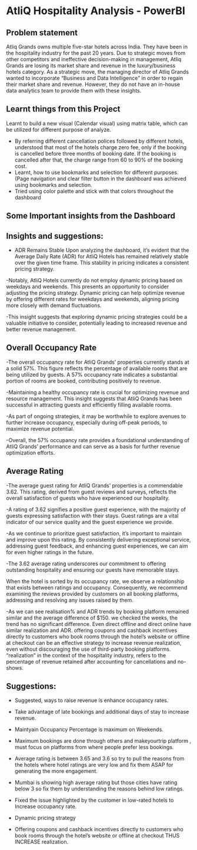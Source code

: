 # AtliQ Hospitality Analysis - PowerBI
## Problem statement

Atliq Grands owns multiple five-star hotels across India. They have been in the hospitality industry for the past 20 years. Due to strategic moves from other competitors and ineffective decision-making in management, Atliq Grands are losing its market share and revenue in the luxury/business hotels category. As a strategic move, the managing director of Atliq Grands wanted to incorporate “Business and Data Intelligence” in order to regain their market share and revenue. However, they do not have an in-house data analytics team to provide them with these insights.

## Learnt things from this Project 
 Learnt to build a new visual (Calendar visual) using matrix table, which can be utilized for different purpose of analyze. 
- By referring different cancellation polices followed by different hotels, understood that most of the hotels charge zero fee, only if the booking is cancelled before three months of booking date. If the booking is cancelled after that, the charge range from 60 to 90% of the booking cost.
- Learnt, how to use bookmarks and selection for different purposes. (Page navigation and clear filter button in the dashboard was achieved using bookmarks and selection.
- Tried using color palette and stick with that colors throughout the dashboard 

## Some Important insights from the Dashboard

## Insights and suggestions:
- ADR Remains Stable
Upon analyzing the dashboard, it’s evident that the Average Daily Rate (ADR) for AtliQ Hotels has remained relatively stable over the given time frame. This stability in pricing indicates a consistent pricing strategy.

-Notably, AtliQ Hotels currently do not employ dynamic pricing based on weekdays and weekends. This presents an opportunity to consider adjusting the pricing strategy. Dynamic pricing can help optimize revenue by offering different rates for weekdays and weekends, aligning pricing more closely with demand fluctuations.

-This insight suggests that exploring dynamic pricing strategies could be a valuable initiative to consider, potentially leading to increased revenue and better revenue management.

## Overall Occupancy Rate
-The overall occupancy rate for AtliQ Grands’ properties currently stands at a solid 57%. This figure reflects the percentage of available rooms that are being utilized by guests. A 57% occupancy rate indicates a substantial portion of rooms are booked, contributing positively to revenue.

-Maintaining a healthy occupancy rate is crucial for optimizing revenue and resource management. This insight suggests that AtliQ Grands has been successful in attracting guests and efficiently filling available rooms.

-As part of ongoing strategies, it may be worthwhile to explore avenues to further increase occupancy, especially during off-peak periods, to maximize revenue potential.

-Overall, the 57% occupancy rate provides a foundational understanding of AtliQ Grands’ performance and can serve as a basis for further revenue optimization efforts.

## Average Rating
-The average guest rating for AtliQ Grands’ properties is a commendable 3.62. This rating, derived from guest reviews and surveys, reflects the overall satisfaction of guests who have experienced our hospitality.

-A rating of 3.62 signifies a positive guest experience, with the majority of guests expressing satisfaction with their stays. Guest ratings are a vital indicator of our service quality and the guest experience we provide.

-As we continue to prioritize guest satisfaction, it’s important to maintain and improve upon this rating. By consistently delivering exceptional service, addressing guest feedback, and enhancing guest experiences, we can aim for even higher ratings in the future.

-The 3.62 average rating underscores our commitment to offering outstanding hospitality and ensuring our guests have memorable stays.

When the hotel is sorted by its occupancy rate, we observe a relationship that exists between ratings and occupancy. Consequently, we recommend examining the reviews provided by customers on all booking platforms, addressing and resolving any issues raised by them.

-As we can see realisation% and ADR trends by booking platform remained similar and the average difference of $150. we checked the weeks, the trend has no significant difference. Even direct offline and direct online have similar realization and ADR. offering coupons and cashback incentives directly to customers who book rooms through the hotel’s website or offline at checkout can be an effective strategy to increase revenue realization, even without discouraging the use of third-party booking platforms. “realization” in the context of the hospitality industry, refers to the percentage of revenue retained after accounting for cancellations and no-shows.


## Suggestions:
- Suggested, ways to raise revenue is enhance occupancy rates.

- Take advantage of late bookings and additional days of stay to increase revenue.

- Maintyain Occupancy Percentage is maximum on Weekends.

- Maximum bookings are done through others and makeyourtrip platform , must focus on platforms from where people prefer less bookings.

- Average rating is between 3.65 and 3.6 so try to pull the reasons from the hotels where hotel ratings are very low and fix them ASAP for generating the more engagement.

- Mumbai is showing high average rating but those cities have rating below 3 so fix them by understanding the reasons behind low ratings.

- Fixed the issue highlighted by the customer in low-rated hotels to Increase occupancy rate.

- Dynamic pricing strategy

- Offering coupons and cashback incentives directly to customers who book rooms through the hotel’s website or offline at checkout THUS INCREASE realization.

